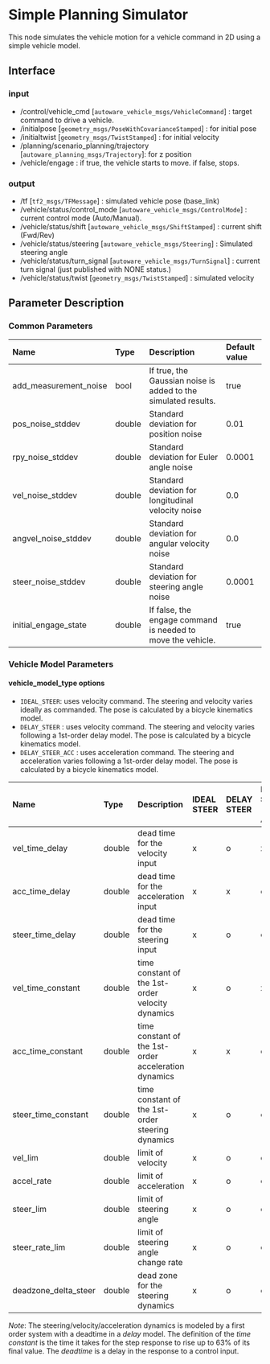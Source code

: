 # Simple Planning Simulator

This node simulates the vehicle motion for a vehicle command in 2D using a simple vehicle model.

## Interface

### input

- /control/vehicle_cmd [`autoware_vehicle_msgs/VehicleCommand`] : target command to drive a vehicle.
- /initialpose [`geometry_msgs/PoseWithCovarianceStamped`] : for initial pose
- /initialtwist [`geometry_msgs/TwistStamped`] : for initial velocity
- /planning/scenario_planning/trajectory [`autoware_planning_msgs/Trajectory`]: for z position
- /vehicle/engage : if true, the vehicle starts to move. if false, stops.

### output

- /tf [`tf2_msgs/TFMessage`] : simulated vehicle pose (base_link)
- /vehicle/status/control_mode [`autoware_vehicle_msgs/ControlMode`] : current control mode (Auto/Manual).
- /vehicle/status/shift [`autoware_vehicle_msgs/ShiftStamped`] : current shift (Fwd/Rev)
- /vehicle/status/steering [`autoware_vehicle_msgs/Steering`] : Simulated steering angle
- /vehicle/status/turn_signal [`autoware_vehicle_msgs/TurnSignal`] : current turn signal (just published with NONE status.)
- /vehicle/status/twist [`geometry_msgs/TwistStamped`] : simulated velocity

## Parameter Description

### Common Parameters

| Name                  | Type   | Description                                                    | Default value |
| :-------------------- | :----- | :------------------------------------------------------------- | :------------ |
| add_measurement_noise | bool   | If true, the Gaussian noise is added to the simulated results. | true          |
| pos_noise_stddev      | double | Standard deviation for position noise                          | 0.01          |
| rpy_noise_stddev      | double | Standard deviation for Euler angle noise                       | 0.0001        |
| vel_noise_stddev      | double | Standard deviation for longitudinal velocity noise             | 0.0           |
| angvel_noise_stddev   | double | Standard deviation for angular velocity noise                  | 0.0           |
| steer_noise_stddev    | double | Standard deviation for steering angle noise                    | 0.0001        |
| initial_engage_state  | double | If false, the engage command is needed to move the vehicle.    | true          |

### Vehicle Model Parameters

#### vehicle_model_type options

- `IDEAL_STEER`: uses velocity command. The steering and velocity varies ideally as commanded. The pose is calculated by a bicycle kinematics model.
- `DELAY_STEER` : uses velocity command. The steering and velocity varies following a 1st-order delay model. The pose is calculated by a bicycle kinematics model.
- `DELAY_STEER_ACC` : uses acceleration command. The steering and acceleration varies following a 1st-order delay model. The pose is calculated by a bicycle kinematics model.

| Name                 | Type   | Description                                          | IDEAL STEER | DELAY STEER | DELAY STEER 　 ACC | Default value | unit    |
| :------------------- | :----- | :--------------------------------------------------- | :---------- | :---------- | :----------------- | :------------ | :------ |
| vel_time_delay       | double | dead time for the velocity input                     | x           | o           | x                  | 0.25          | [s]     |
| acc_time_delay       | double | dead time for the acceleration input                 | x           | x           | o                  | 0.1           | [s]     |
| steer_time_delay     | double | dead time for the steering input                     | x           | o           | o                  | 0.24          | [s]     |
| vel_time_constant    | double | time constant of the 1st-order velocity dynamics     | x           | o           | x                  | 0.61          | [s]     |
| acc_time_constant    | double | time constant of the 1st-order acceleration dynamics | x           | x           | o                  | 0.1           | [s]     |
| steer_time_constant  | double | time constant of the 1st-order steering dynamics     | x           | o           | o                  | 0.27          | [s]     |
| vel_lim              | double | limit of velocity                                    | x           | o           | o                  | 50.0          | [m/s]   |
| accel_rate           | double | limit of acceleration                                | x           | o           | o                  | 7.0           | [m/ss]  |
| steer_lim            | double | limit of steering angle                              | x           | o           | o                  | 1.0           | [rad]   |
| steer_rate_lim       | double | limit of steering angle change rate                  | x           | o           | o                  | 5.0           | [rad/s] |
| deadzone_delta_steer | double | dead zone for the steering dynamics                  | x           | o           | o                  | 0.0           | [rad]   |

_Note_: The steering/velocity/acceleration dynamics is modeled by a first order system with a deadtime in a _delay_ model. The definition of the _time constant_ is the time it takes for the step response to rise up to 63% of its final value. The _deadtime_ is a delay in the response to a control input.
